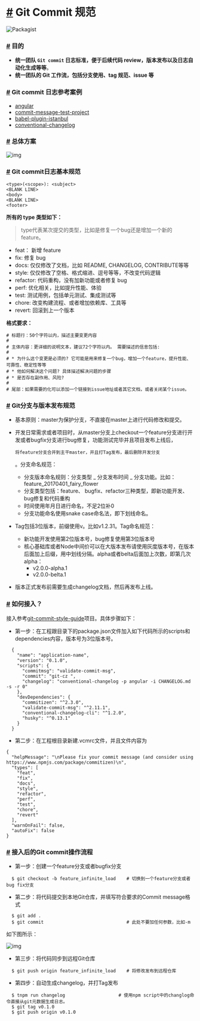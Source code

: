 #  [#](https://feflowjs.com/zh/guide/rule-git-commit.html#git-commit-规范) Git Commit 规范

![Packagist](https://img.shields.io/packagist/l/doctrine/orm.svg?longCache=true&style=flat-square)

### [#](https://feflowjs.com/zh/guide/rule-git-commit.html#目的) 目的

- **统一团队 `Git commit` 日志标准，便于后续代码 review，版本发布以及日志自动化生成等等**。
- **统一团队的 Git 工作流，包括分支使用、tag 规范、issue 等**

### [#](https://feflowjs.com/zh/guide/rule-git-commit.html#git-commit-日志参考案例) Git commit 日志参考案例

- [angular](https://github.com/angular/angular)
- [commit-message-test-project](https://github.com/cpselvis/commit-message-test-project)
- [babel-plugin-istanbul](https://github.com/istanbuljs/babel-plugin-istanbul)
- [conventional-changelog](https://github.com/conventional-changelog/conventional-changelog)

### [#](https://feflowjs.com/zh/guide/rule-git-commit.html#总体方案) 总体方案

![img](https://qpic.url.cn/feeds_pic/ajNVdqHZLLCpvFZPtnvcJqSMdTibu431pj6JGibiaiaJr6j1eEMLbTP62A/)

### [#](https://feflowjs.com/zh/guide/rule-git-commit.html#git-commit日志基本规范) Git commit日志基本规范

```text
<type>(<scope>): <subject>
<BLANK LINE>
<body>
<BLANK LINE>
<footer>
```

**所有的 type 类型如下：**

> type代表某次提交的类型，比如是修复一个bug还是增加一个新的feature。

- feat： 新增 feature
- fix: 修复 bug
- docs: 仅仅修改了文档，比如 README, CHANGELOG, CONTRIBUTE等等
- style: 仅仅修改了空格、格式缩进、逗号等等，不改变代码逻辑
- refactor: 代码重构，没有加新功能或者修复 bug
- perf: 优化相关，比如提升性能、体验
- test: 测试用例，包括单元测试、集成测试等
- chore: 改变构建流程、或者增加依赖库、工具等
- revert: 回滚到上一个版本

**格式要求：**

```text
# 标题行：50个字符以内，描述主要变更内容
#
# 主体内容：更详细的说明文本，建议72个字符以内。 需要描述的信息包括:
#
# * 为什么这个变更是必须的? 它可能是用来修复一个bug，增加一个feature，提升性能、可靠性、稳定性等等
# * 他如何解决这个问题? 具体描述解决问题的步骤
# * 是否存在副作用、风险?
#
# 尾部：如果需要的化可以添加一个链接到issue地址或者其它文档，或者关闭某个issue。
```

### [#](https://feflowjs.com/zh/guide/rule-git-commit.html#git分支与版本发布规范) Git分支与版本发布规范

- 基本原则：master为保护分支，不直接在master上进行代码修改和提交。

- 开发日常需求或者项目时，从master分支上checkout一个feature分支进行开发或者bugfix分支进行bug修复，功能测试完毕并且项目发布上线后，

  ```
  将feature分支合并到主干master，并且打Tag发布，最后删除开发分支
  ```

  。分支命名规范：

  - 分支版本命名规则：分支类型 _ 分支发布时间 _ 分支功能。比如：feature_20170401_fairy_flower
  - 分支类型包括：feature、 bugfix、refactor三种类型，即新功能开发、bug修复和代码重构
  - 时间使用年月日进行命名，不足2位补0
  - 分支功能命名使用snake case命名法，即下划线命名。

- Tag包括3位版本，前缀使用v。比如v1.2.31。Tag命名规范：

  - 新功能开发使用第2位版本号，bug修复使用第3位版本号
  - 核心基础库或者Node中间价可以在大版本发布请使用灰度版本号，在版本后面加上后缀，用中划线分隔。alpha或者belta后面加上次数，即第几次alpha：
    - v2.0.0-alpha.1
    - v2.0.0-belta.1

- 版本正式发布前需要生成changelog文档，然后再发布上线。

### [#](https://feflowjs.com/zh/guide/rule-git-commit.html#如何接入？) 如何接入？

接入参考[git-commit-style-guide](https://github.com/feflow/git-commit-style-guide)项目。具体步骤如下：

- 第一步：在工程跟目录下的package.json文件加入如下代码所示的scripts和dependencies内容，版本号为3位版本号。

```text
  {
    "name": "application-name",
    "version": "0.1.0",
    "scripts": {
      "commitmsg": "validate-commit-msg",
      "commit": "git-cz ",
      "changelog": "conventional-changelog -p angular -i CHANGELOG.md -s -r 0"
    },
    "devDependencies": {
      "commitizen": "^2.3.0",
      "validate-commit-msg": "^2.11.1",
      "conventional-changelog-cli": "^1.2.0",
      "husky": "^0.13.1"
    }
  }
```

- 第二步：在工程根目录新建.vcmrc文件，并且文件内容为

```text
{
  "helpMessage": "\nPlease fix your commit message (and consider using https://www.npmjs.com/package/commitizen)\n",
  "types": [
    "feat",
    "fix",
    "docs",
    "style",
    "refactor",
    "perf",
    "test",
    "chore",
    "revert"
  ],
  "warnOnFail": false,
  "autoFix": false
}
```

### [#](https://feflowjs.com/zh/guide/rule-git-commit.html#接入后的git-commit操作流程) 接入后的Git commit操作流程

- 第一步：创建一个feature分支或者bugfix分支

```text
  $ git checkout -b feature_infinite_load    # 切换到一个feature分支或者bug fix分支
```

- 第二步：将代码提交到本地Git仓库，并填写符合要求的Commit message格式

```text
  $ git add .
  $ git commit                               # 此处不要加任何参数，比如-m
```

如下图所示：

![img](http://images2015.cnblogs.com/blog/1030776/201703/1030776-20170304153136563-2126734467.png)

- 第三步：将代码同步到远程Git仓库

```text
  $ git push origin feature_infinite_load    # 将修改发布到远程仓库
```

- 第四步：自动生成changelog，并打Tag发布

```text
  $ tnpm run changelog                    # 使用npm script中的changlog命令直接从git元数据生成日志。
  $ git tag v0.1.0
  $ git push origin v0.1.0
```